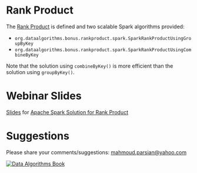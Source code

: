 Rank Product
============
The [Rank Product](./RankProduct.pdf) is defined and two scalable Spark algorithms provided:
* ````org.dataalgorithms.bonus.rankproduct.spark.SparkRankProductUsingGroupByKey````
* ````org.dataalgorithms.bonus.rankproduct.spark.SparkRankProductUsingCombineByKey````

Note that the solution using ````combineByKey()```` is more efficient than the solution using ````groupByKey()````.

Webinar Slides
==============
[Slides](./rank_product_webinar_2015_08_25.pdf) for [Apache Spark Solution for Rank Product](http://www.oreilly.com/pub/e/3507)

Suggestions
===========
Please share your comments/suggestions: mahmoud.parsian@yahoo.com


[![Data Algorithms Book](https://github.com/mahmoudparsian/data-algorithms-book/blob/master/misc/data_algorithms_image.jpg)](http://shop.oreilly.com/product/0636920033950.do)
